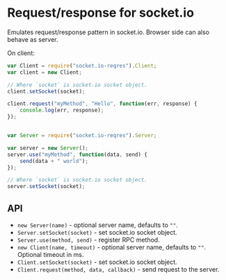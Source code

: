 # Request/response for socket.io

Emulates request/response pattern in socket.io. Browser side can also behave as server.

On client:

```js
var Client = require("socket.io-reqres").Client;
var client = new Client;

// Where `socket` is socket.io socket object.
client.setSocket(socket);

client.request("myMethod", "Hello", function(err, response) {
    console.log(err, response);
});
```

```js

var Server = require("socket.io-reqres").Server;

var server = new Server();
server.use("myMethod", function(data, send) {
    send(data + " world");
});

// Where `socket` is socket.io socket object.
server.setSocket(socket);
```


## API

- `new Server(name)` - optional server name, defaults to `""`.
- `Server.setSocket(socket)` - set socket.io socket object.
- `Server.use(method, send)` - register RPC method.
- `new Client(name, timeout)` - optional server name, defaults to `""`. Optional timeout in ms.
- `Client.setSocket(socket)` - set socket.io socket object.
- `Client.request(method, data, callback)` - send request to the server.
